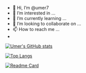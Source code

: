 - 👋 Hi, I’m @umer7
- 👀 I’m interested in ...
- 🌱 I’m currently learning ...
- 💞️ I’m looking to collaborate on ...
- 📫 How to reach me ...
- 
[![Umer's GitHub stats](https://github-readme-stats.vercel.app/api?username=umer7&show_icons=true&theme=radica)](https://github.com/anuraghazra/github-readme-stats)

[![Top Langs](https://github-readme-stats.vercel.app/api/top-langs/?username=umer7&layout=compact)](https://github.com/anuraghazra/github-readme-stats)

[![Readme Card](https://github-readme-stats.vercel.app/api/pin/?username=umer7&repo=Applied-Text-Mining-in-Python)](https://github.com/anuraghazra/Applied-Text-Mining-in-Python)


<!---
umer7/umer7 is a ✨ special ✨ repository because its `README.md` (this file) appears on your GitHub profile.
You can click the Preview link to take a look at your changes.
--->
